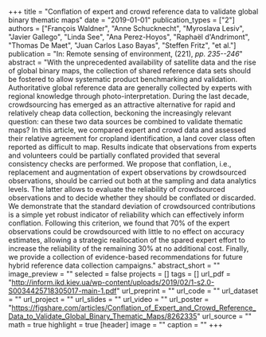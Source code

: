 +++
title = "Conflation of expert and crowd reference data to validate global binary thematic maps"
date = "2019-01-01"
publication_types = ["2"]
authors = ["François Waldner", "Anne Schucknecht", "Myroslava Lesiv", "Javier Gallego", "Linda See", "Ana Perez-Hoyos", "Raphaël d'Andrimont", "Thomas De Maet", "Juan Carlos Laso Bayas", "Steffen Fritz", "et al."]
publication = "In: Remote sensing of environment, (221), _pp. 235--246_"
abstract = "With the unprecedented availability of satellite data and the rise of global binary maps, the collection of shared reference data sets should be fostered to allow systematic product benchmarking and validation. Authoritative global reference data are generally collected by experts with regional knowledge through photo-interpretation. During the last decade, crowdsourcing has emerged as an attractive alternative for rapid and relatively cheap data collection, beckoning the increasingly relevant question: can these two data sources be combined to validate thematic maps? In this article, we compared expert and crowd data and assessed their relative agreement for cropland identification, a land cover class often reported as difficult to map. Results indicate that observations from experts and volunteers could be partially conflated provided that several consistency checks are performed. We propose that conflation, i.e., replacement and augmentation of expert observations by crowdsourced observations, should be carried out both at the sampling and data analytics levels. The latter allows to evaluate the reliability of crowdsourced observations and to decide whether they should be conflated or discarded. We demonstrate that the standard deviation of crowdsourced contributions is a simple yet robust indicator of reliability which can effectively inform conflation. Following this criterion, we found that 70% of the expert observations could be crowdsourced with little to no effect on accuracy estimates, allowing a strategic reallocation of the spared expert effort to increase the reliability of the remaining 30% at no additional cost. Finally, we provide a collection of evidence-based recommendations for future hybrid reference data collection campaigns."
abstract_short = ""
image_preview = ""
selected = false
projects = []
tags = []
url_pdf = "http://inform.ikd.kiev.ua/wp-content/uploads/2019/02/1-s2.0-S0034425718305017-main-1.pdf"
url_preprint = ""
url_code = ""
url_dataset = ""
url_project = ""
url_slides = ""
url_video = ""
url_poster = "https://figshare.com/articles/Conflation_of_Expert_and_Crowd_Reference_Data_to_Validate_Global_Binary_Thematic_Maps/8262335"
url_source = ""
math = true
highlight = true
[header]
image = ""
caption = ""
+++
